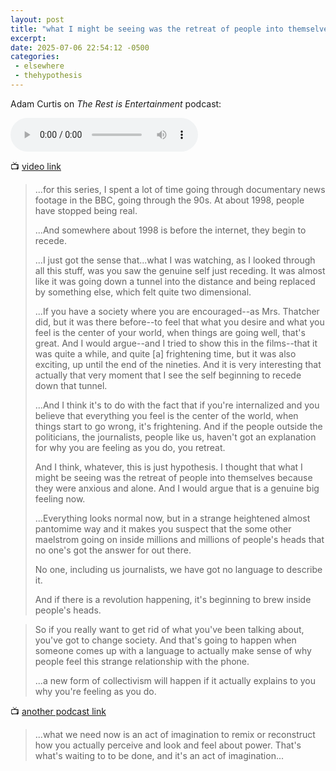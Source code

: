 ```yaml
---
layout: post
title: "what I might be seeing was the retreat of people into themselves because they were anxious and alone"
excerpt: 
date: 2025-07-06 22:54:12 -0500
categories: 
 - elsewhere
 - thehypothesis
---
```


Adam Curtis on _The Rest is Entertainment_ podcast:

<p><audio controls src="/assets/2025/07/curtis.mp3">
 <a href="/assets/2025/07/curtis.mp3">Adam Curtis on _The Rest is Entertainment_ podcast</a>
</audio></p>

📺 [video link](https://youtu.be/SM9hRuy31JA)

> ...for this series, I spent a lot of time going through documentary news footage in the BBC, going through the 90s. At about 1998, people have stopped being real.
>
> ...And somewhere about 1998 is before the internet, they begin to recede.
>
> ...I just got the sense that...what I was watching, as I looked through all this stuff, was you saw the genuine self just receding. It was almost like it was going down a tunnel into the distance and being replaced by something else, which felt quite two dimensional.
>
> ...If you have a society where you are encouraged--as Mrs. Thatcher did, but it was there before--to feel that what you desire and what you feel is the center of your world, when things are going well, that's great. And I would argue--and I tried to show this in the films--that it was quite a while, and quite [a] frightening time, but it was also exciting, up until the end of the nineties. And it is very interesting that actually that very moment that I see the self beginning to recede down that tunnel.
>
> ...And I think it's to do with the fact that if you're internalized and you believe that everything you feel is the center of the world, when things start to go wrong, it's frightening. And if the people outside the politicians, the journalists, people like us, haven't got an explanation for why you are feeling as you do, you retreat.
>
> And I think, whatever, this is just hypothesis. I thought that what I might be seeing was the retreat of people into themselves because they were anxious and alone. And I would argue that is a genuine big feeling now.
>
> ...Everything looks normal now, but in a strange heightened almost pantomime way and it makes you suspect that the some other maelstrom going on inside millions and millions of people's heads that no one's got the answer for out there.
>
> No one, including us journalists, we have got no language to describe it.
>
> And if there is a revolution happening, it's beginning to brew inside people's heads.

> So if you really want to get rid of what you've been talking about, you've got to change society. And that's going to happen when someone comes up with a language to actually make sense of why people feel this strange relationship with the phone.
> 
> ...a new form of collectivism will happen if it actually explains to you why you're feeling as you do.

📺 [another podcast link](https://www.youtube.com/watch?v=ry8jwFWiOlw)

> ...what we need now is an act of imagination to remix or reconstruct how you actually perceive and look and feel about power. That's what's waiting to to be done, and it's an act of imagination...

